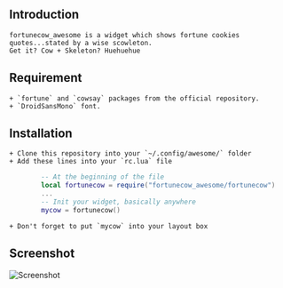 ## Introduction
	fortunecow_awesome is a widget which shows fortune cookies quotes...stated by a wise scowleton. 
	Get it? Cow + Skeleton? Huehuehue
## Requirement
	+ `fortune` and `cowsay` packages from the official repository.
	+ `DroidSansMono` font.
## Installation
	+ Clone this repository into your `~/.config/awesome/` folder
	+ Add these lines into your `rc.lua` file
```lua
		-- At the beginning of the file
		local fortunecow = require("fortunecow_awesome/fortunecow")
		...
		-- Init your widget, basically anywhere
		mycow = fortunecow()
```
	+ Don't forget to put `mycow` into your layout box
## Screenshot
![Screenshot](https://github.com/dathd/fortunecow_awesome/blob/master/screenshot.jpg)
